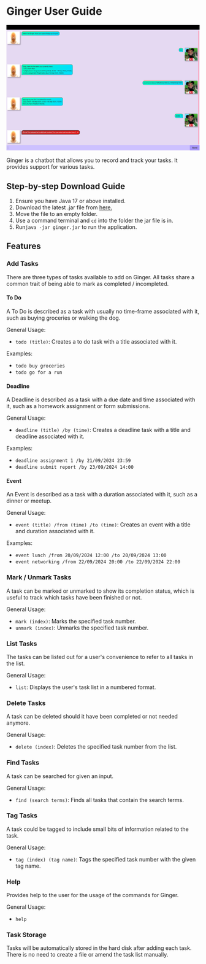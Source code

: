 # Ginger User Guide

![Ui.png](Ui.png)

Ginger is a chatbot that allows you to record and track your tasks. It provides support for various tasks.

## Step-by-step Download Guide
1. Ensure you have Java 17 or above installed.
2. Download the latest .jar file from [here.]()
3. Move the file to an empty folder.
4. Use a command terminal and `cd` into the folder the jar file is in. 
5. Run`java -jar ginger.jar` to run the application.

## Features

### Add Tasks
There are three types of tasks available to add on Ginger. All tasks share a common trait of being able to mark as completed / incompleted.

#### To Do
A To Do is described as a task with usually no time-frame associated with it, such as buying groceries or walking the dog.

General Usage:
- `todo (title)`: Creates a to do task with a title associated with it.

Examples:
- `todo buy groceries`
- `todo go for a run`

#### Deadline
A Deadline is described as a task with a due date and time associated with it, such as a homework assignment or form submissions.

General Usage:
- `deadline (title) /by (time)`: Creates a deadline task with a title and deadline associated with it.

Examples:
- `deadline assignment 1 /by 21/09/2024 23:59`
- `deadline submit report /by 23/09/2024 14:00`

#### Event
An Event is described as a task with a duration associated with it, such as a dinner or meetup.

General Usage:
- `event (title) /from (time) /to (time)`: Creates an event with a title and duration associated with it.

Examples:
- `event lunch /from 20/09/2024 12:00 /to 20/09/2024 13:00`
- `event networking /from 22/09/2024 20:00 /to 22/09/2024 22:00`

### Mark / Unmark Tasks
A task can be marked or unmarked to show its completion status, which is useful to track which tasks have been finished or not.

General Usage:
- `mark (index)`: Marks the specified task number.
- `unmark (index)`: Unmarks the specified task number.

### List Tasks
The tasks can be listed out for a user's convenience to refer to all tasks in the list.

General Usage:
- `list`: Displays the user's task list in a numbered format.

### Delete Tasks
A task can be deleted should it have been completed or not needed anymore.

General Usage:
- `delete (index)`: Deletes the specified task number from the list.

### Find Tasks
A task can be searched for given an input.

General Usage:
- `find (search terms)`: Finds all tasks that contain the search terms.

### Tag Tasks
A task could be tagged to include small bits of information related to the task.

General Usage:
- `tag (index) (tag name)`: Tags the specified task number with the given tag name.

### Help
Provides help to the user for the usage of the commands for Ginger.

General Usage:
- `help`

### Task Storage
Tasks will be automatically stored in the hard disk after adding each task. There is no need to create a file or amend the task list manually.